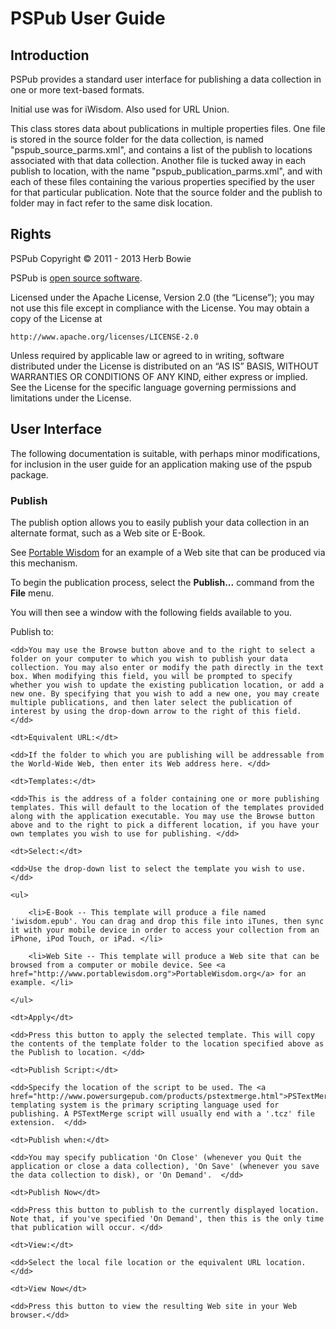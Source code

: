 PSPub User Guide
================

Introduction
------------

PSPub provides a standard user interface for publishing a data collection in one or more text-based formats. 

Initial use was for iWisdom. Also used for URL Union.

This class stores data about publications in multiple properties files. One file is stored in the source folder for the data collection, is named "pspub_source_parms.xml", and contains a list of the publish to locations associated with that data collection. Another file is tucked away in each publish to location, with the name "pspub_publication_parms.xml", and with each of these files containing the various properties specified by the user for that particular publication. Note that the source folder and the publish to folder may in fact refer to the same disk location. 

Rights
------

PSPub Copyright &copy; 2011 - 2013 Herb Bowie

PSPub is [open source software][osd]. 

Licensed under the Apache License, Version 2.0 (the &#8220;License&#8221;); you may not use this file except in compliance with the License. You may obtain a copy of the License at

	http://www.apache.org/licenses/LICENSE-2.0

Unless required by applicable law or agreed to in writing, software
distributed under the License is distributed on an &#8220;AS IS&#8221; BASIS,
WITHOUT WARRANTIES OR CONDITIONS OF ANY KIND, either express or implied.
See the License for the specific language governing permissions and
limitations under the License.

User Interface
--------------

The following documentation is suitable, with perhaps minor modifications, for inclusion in the user guide for an application making use of the pspub package. 

### Publish

The publish option allows you to easily publish your data collection in an alternate format, such as a Web site or E-Book. 

See [Portable Wisdom](http://www.pagantuna.com/wisdom/index.html) for an example of a Web site that can be produced via this mechanism. 

To begin the publication process, select the **Publish...** command from the **File** menu.

You will then see a window with the following fields available to you. 

<dl>
	<dt>Publish to:</dt>
	
	<dd>You may use the Browse button above and to the right to select a folder on your computer to which you wish to publish your data collection. You may also enter or modify the path directly in the text box. When modifying this field, you will be prompted to specify whether you wish to update the existing publication location, or add a new one. By specifying that you wish to add a new one, you may create multiple publications, and then later select the publication of interest by using the drop-down arrow to the right of this field. </dd>
	
	<dt>Equivalent URL:</dt>
	
	<dd>If the folder to which you are publishing will be addressable from the World-Wide Web, then enter its Web address here. </dd>
	
	<dt>Templates:</dt>
	
	<dd>This is the address of a folder containing one or more publishing templates. This will default to the location of the templates provided along with the application executable. You may use the Browse button above and to the right to pick a different location, if you have your own templates you wish to use for publishing. </dd>
	
	<dt>Select:</dt>
	
	<dd>Use the drop-down list to select the template you wish to use. </dd>
	
	<ul>
	
		<li>E-Book -- This template will produce a file named 'iwisdom.epub'. You can drag and drop this file into iTunes, then sync it with your mobile device in order to access your collection from an iPhone, iPod Touch, or iPad. </li>
		
		<li>Web Site -- This template will produce a Web site that can be browsed from a computer or mobile device. See <a href="http://www.portablewisdom.org">PortableWisdom.org</a> for an example. </li>
		
	</ul>
	
	<dt>Apply</dt>
	
	<dd>Press this button to apply the selected template. This will copy the contents of the template folder to the location specified above as the Publish to location. </dd>
	
	<dt>Publish Script:</dt>
	
	<dd>Specify the location of the script to be used. The <a href="http://www.powersurgepub.com/products/pstextmerge.html">PSTextMerge</a> templating system is the primary scripting language used for publishing. A PSTextMerge script will usually end with a '.tcz' file extension.  </dd>
	
	<dt>Publish when:</dt>
	
	<dd>You may specify publication 'On Close' (whenever you Quit the application or close a data collection), 'On Save' (whenever you save the data collection to disk), or 'On Demand'.  </dd>
	
	<dt>Publish Now</dt>
	
	<dd>Press this button to publish to the currently displayed location. Note that, if you've specified 'On Demand', then this is the only time that publication will occur. </dd>
	
	<dt>View:</dt>
	
	<dd>Select the local file location or the equivalent URL location.</dd>
	
	<dt>View Now</dt>
	
	<dd>Press this button to view the resulting Web site in your Web browser.</dd>
	
</dl>

[java]:       http://www.java.com/
[pspub]:      http://www.powersurgepub.com/
[osd]:				http://opensource.org/osd
[apache]:			http://www.apache.org/licenses/LICENSE-2.0.html
